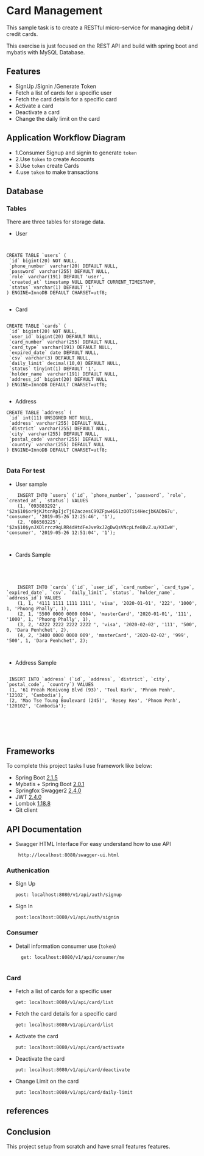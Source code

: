 # Card Management

This sample   task is to create a RESTful micro-service for managing debit / credit cards.

This exercise is just focused on the REST API and build with spring boot and mybatis with MySQL Database.

 
## Features

* SignUp /Signin /Generate Token 
* Fetch a list of cards for a specific user
* Fetch the card details for a specific card
* Activate a card
* Deactivate a card 
* Change the daily limit on the card


## Application Workflow Diagram

*  1.Consumer Signup and signin to generate ```token```
*  2.Use ```token``` to create Accounts 
*  3.Use ```token``` create Cards 
*  4.use ```token``` to make transactions



## Database

### Tables 
 There are three tables for storage data.
 
 * User  
 
 ```


CREATE TABLE `users` (
  `id` bigint(20) NOT NULL,
  `phone_number` varchar(20) DEFAULT NULL,
  `password` varchar(255) DEFAULT NULL,
  `role` varchar(191) DEFAULT 'user',
  `created_at` timestamp NULL DEFAULT CURRENT_TIMESTAMP,
  `status` varchar(1) DEFAULT '1'
) ENGINE=InnoDB DEFAULT CHARSET=utf8;


 ```
  
 
 * Card  
 
 ```

CREATE TABLE `cards` (
  `id` bigint(20) NOT NULL,
  `user_id` bigint(20) DEFAULT NULL,
  `card_number` varchar(255) DEFAULT NULL,
  `card_type` varchar(191) DEFAULT NULL,
  `expired_date` date DEFAULT NULL,
  `csv` varchar(3) DEFAULT NULL,
  `daily_limit` decimal(10,0) DEFAULT NULL,
  `status` tinyint(1) DEFAULT '1',
  `holder_name` varchar(191) DEFAULT NULL,
  `address_id` bigint(20) DEFAULT NULL
) ENGINE=InnoDB DEFAULT CHARSET=utf8;


 ```
 
 * Address
 
 ```
CREATE TABLE `address` (
  `id` int(11) UNSIGNED NOT NULL,
  `address` varchar(255) DEFAULT NULL,
  `district` varchar(255) DEFAULT NULL,
  `city` varchar(255) DEFAULT NULL,
  `postal_code` varchar(255) DEFAULT NULL,
  `country` varchar(255) DEFAULT NULL
) ENGINE=InnoDB DEFAULT CHARSET=utf8;


 ```
 
 
### Data For test 

* User sample 

```` 
    INSERT INTO `users` (`id`, `phone_number`, `password`, `role`, `created_at`, `status`) VALUES
    (1, '093883292', '$2a$10$or9jKJtcnRpIjcTj62aczesC99ZFpw4G61zOOTii4HecjbKADb67u', 'consumer', '2019-05-26 12:25:46', '1'),
    (2, '086503225', '$2a$10$ynJXDlrrcz9qLRR4dHtdFeJve9xJ2gDwQsVNcpLfe8BvZ.u/KXIwW', 'consumer', '2019-05-26 12:51:04', '1');

    
````

* Cards Sample 

```` 
    
    
    
    
    INSERT INTO `cards` (`id`, `user_id`, `card_number`, `card_type`, `expired_date`, `csv`, `daily_limit`, `status`, `holder_name`, `address_id`) VALUES
    (1, 1, '4111 1111 1111 1111', 'visa', '2020-01-01', '222', '1000', 1, 'Phuong Phally', 1),
    (2, 1, '5500 0000 0000 0004', 'masterCard', '2020-01-01', '111', '1000', 1, 'Phuong Phally', 1),
    (3, 2, '4222 2222 2222 2222 ', 'visa', '2020-02-02', '111', '500', 0, 'Dara Penhchet', 2),
    (4, 2, '3400 0000 0000 009', 'masterCard', '2020-02-02', '999', '500', 1, 'Dara Penhchet', 2);
    
    

````

* Address Sample 


```
 
 INSERT INTO `address` (`id`, `address`, `district`, `city`, `postal_code`, `country`) VALUES
 (1, '61 Preah Monivong Blvd (93)', 'Toul Kork', 'Phnom Penh', '12102', 'Cambodia'),
 (2, 'Mao Tse Toung Boulevard (245)', 'Resey Keo', 'Phnom Penh', '120102', 'Cambodia');

 
 
 
 
 ```




## Frameworks 

To complete this  project tasks I use framework like below:   

* Spring Boot [2.1.5](https://spring.io/projects/spring-boot)
* Mybatis + Spring Boot    [2.0.1](http://www.mybatis.org/spring-boot-starter/) 
* Springfox Swagger2  [2.4.0](https://springfox.github.io/springfox/docs/current/)
* JWT   [2.4.0](https://github.com/jwtk/jjwt)
* Lombok   [1.18.8](https://projectlombok.org/features/all)
* Git client



## API Documentation 

* Swagger HTML Interface For easy understand how to use API
    ```
     http://localhost:8080/swagger-ui.html
    ```


### Authenication 

* Sign Up

    ```
    post: localhost:8080/v1/api/auth/signup
    ```

* Sign In

    ```
    post:localhost:8080/v1/api/auth/signin
    ```




### Consumer 

* Detail information consumer use (````token````)

  ```
    get: localhost:8080/v1/api/consumer/me
    
  ```


### Card 


* Fetch a list of cards for a specific user

    ```
    get: localhost:8080/v1/api/card/list
    
* Fetch the card details for a specific card

    ```
    get: localhost:8080/v1/api/card/list
    
    ```

* Activate the card

    ```
    put: localhost:8080/v1/api/card/activate
    
    ```
    
* Deactivate the card

    ```
    put: localhost:8080/v1/api/card/deactivate
    
    ```
    
* Change Limit on the card

    ```
    put: localhost:8080/v1/api/card/daily-limit
    
    ```








## references



## Conclusion  

This project setup from scratch  and have small features features. 

